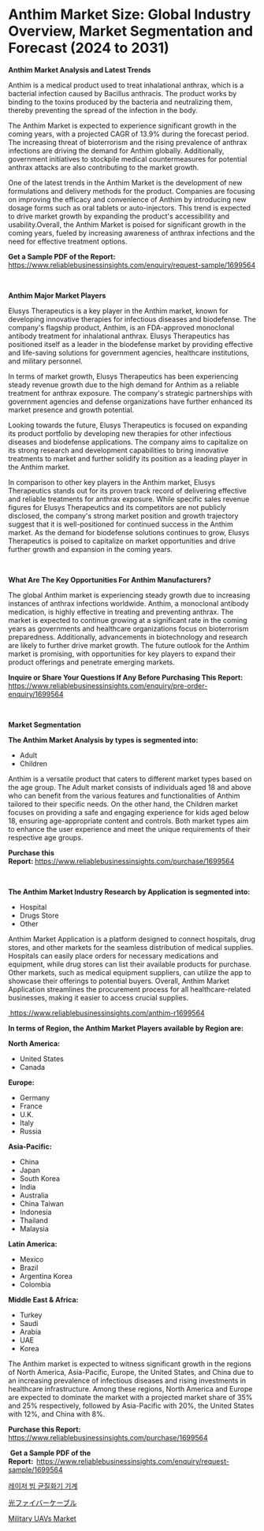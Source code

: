 <p><h1>Anthim Market Size: Global Industry Overview, Market Segmentation and Forecast (2024 to 2031)</h1></p><p><strong>Anthim Market Analysis and Latest Trends</strong></p>
<p><p>Anthim is a medical product used to treat inhalational anthrax, which is a bacterial infection caused by Bacillus anthracis. The product works by binding to the toxins produced by the bacteria and neutralizing them, thereby preventing the spread of the infection in the body.</p><p>The Anthim Market is expected to experience significant growth in the coming years, with a projected CAGR of 13.9% during the forecast period. The increasing threat of bioterrorism and the rising prevalence of anthrax infections are driving the demand for Anthim globally. Additionally, government initiatives to stockpile medical countermeasures for potential anthrax attacks are also contributing to the market growth.</p><p>One of the latest trends in the Anthim Market is the development of new formulations and delivery methods for the product. Companies are focusing on improving the efficacy and convenience of Anthim by introducing new dosage forms such as oral tablets or auto-injectors. This trend is expected to drive market growth by expanding the product's accessibility and usability.Overall, the Anthim Market is poised for significant growth in the coming years, fueled by increasing awareness of anthrax infections and the need for effective treatment options.</p></p>
<p><strong>Get a Sample PDF of the Report:&nbsp;</strong> <a href="https://www.reliablebusinessinsights.com/enquiry/request-sample/1699564">https://www.reliablebusinessinsights.com/enquiry/request-sample/1699564</a></p>
<p>&nbsp;</p>
<p><strong>Anthim Major Market Players</strong></p>
<p><p>Elusys Therapeutics is a key player in the Anthim market, known for developing innovative therapies for infectious diseases and biodefense. The company's flagship product, Anthim, is an FDA-approved monoclonal antibody treatment for inhalational anthrax. Elusys Therapeutics has positioned itself as a leader in the biodefense market by providing effective and life-saving solutions for government agencies, healthcare institutions, and military personnel.</p><p>In terms of market growth, Elusys Therapeutics has been experiencing steady revenue growth due to the high demand for Anthim as a reliable treatment for anthrax exposure. The company's strategic partnerships with government agencies and defense organizations have further enhanced its market presence and growth potential.</p><p>Looking towards the future, Elusys Therapeutics is focused on expanding its product portfolio by developing new therapies for other infectious diseases and biodefense applications. The company aims to capitalize on its strong research and development capabilities to bring innovative treatments to market and further solidify its position as a leading player in the Anthim market.</p><p>In comparison to other key players in the Anthim market, Elusys Therapeutics stands out for its proven track record of delivering effective and reliable treatments for anthrax exposure. While specific sales revenue figures for Elusys Therapeutics and its competitors are not publicly disclosed, the company's strong market position and growth trajectory suggest that it is well-positioned for continued success in the Anthim market. As the demand for biodefense solutions continues to grow, Elusys Therapeutics is poised to capitalize on market opportunities and drive further growth and expansion in the coming years.</p></p>
<p>&nbsp;</p>
<p><strong>What Are The Key Opportunities For Anthim Manufacturers?</strong></p>
<p><p>The global Anthim market is experiencing steady growth due to increasing instances of anthrax infections worldwide. Anthim, a monoclonal antibody medication, is highly effective in treating and preventing anthrax. The market is expected to continue growing at a significant rate in the coming years as governments and healthcare organizations focus on bioterrorism preparedness. Additionally, advancements in biotechnology and research are likely to further drive market growth. The future outlook for the Anthim market is promising, with opportunities for key players to expand their product offerings and penetrate emerging markets.</p></p>
<p><strong>Inquire or Share Your Questions If Any Before Purchasing This Report:</strong> <a href="https://www.reliablebusinessinsights.com/enquiry/pre-order-enquiry/1699564">https://www.reliablebusinessinsights.com/enquiry/pre-order-enquiry/1699564</a></p>
<p>&nbsp;</p>
<p><strong>Market Segmentation</strong></p>
<p><strong>The Anthim Market Analysis by types is segmented into:</strong></p>
<p><ul><li>Adult</li><li>Children</li></ul></p>
<p><p>Anthim is a versatile product that caters to different market types based on the age group. The Adult market consists of individuals aged 18 and above who can benefit from the various features and functionalities of Anthim tailored to their specific needs. On the other hand, the Children market focuses on providing a safe and engaging experience for kids aged below 18, ensuring age-appropriate content and controls. Both market types aim to enhance the user experience and meet the unique requirements of their respective age groups.</p></p>
<p><strong>Purchase this Report:&nbsp;</strong><a href="https://www.reliablebusinessinsights.com/purchase/1699564">https://www.reliablebusinessinsights.com/purchase/1699564</a></p>
<p>&nbsp;</p>
<p><strong>The Anthim Market Industry Research by Application is segmented into:</strong></p>
<p><ul><li>Hospital</li><li>Drugs Store</li><li>Other</li></ul></p>
<p><p>Anthim Market Application is a platform designed to connect hospitals, drug stores, and other markets for the seamless distribution of medical supplies. Hospitals can easily place orders for necessary medications and equipment, while drug stores can list their available products for purchase. Other markets, such as medical equipment suppliers, can utilize the app to showcase their offerings to potential buyers. Overall, Anthim Market Application streamlines the procurement process for all healthcare-related businesses, making it easier to access crucial supplies.</p></p>
<p><a href="https://www.reliablebusinessinsights.com/anthim-r1699564">&nbsp;https://www.reliablebusinessinsights.com/anthim-r1699564</a></p>
<p><strong>In terms of Region, the Anthim Market Players available by Region are:</strong></p>
<p>
    <p> <strong> North America: </strong>
        <ul>
            <li>United States</li>
            <li>Canada</li>
        </ul>
        </p> 
    <p> <strong> Europe: </strong>
        <ul>
            <li>Germany</li>
            <li>France</li>
            <li>U.K.</li>
            <li>Italy</li>
            <li>Russia</li>
        </ul>
        </p> 
    <p> <strong> Asia-Pacific: </strong>
        <ul>
            <li>China</li>
            <li>Japan</li>
            <li>South Korea</li>
            <li>India</li>
            <li>Australia</li>
            <li>China Taiwan</li>
            <li>Indonesia</li>
            <li>Thailand</li>
            <li>Malaysia</li>
        </ul>
        </p> 
    <p> <strong> Latin America: </strong>
        <ul>
            <li>Mexico</li>
            <li>Brazil</li>
            <li>Argentina Korea</li>
            <li>Colombia</li>
        </ul>
        </p> 
    <p> <strong> Middle East & Africa: </strong>
        <ul>
            <li>Turkey</li>
            <li>Saudi</li>
            <li>Arabia</li>
            <li>UAE</li>
            <li>Korea</li>
        </ul>
    </p>
    </p>
<p><p>The Anthim market is expected to witness significant growth in the regions of North America, Asia-Pacific, Europe, the United States, and China due to an increasing prevalence of infectious diseases and rising investments in healthcare infrastructure. Among these regions, North America and Europe are expected to dominate the market with a projected market share of 35% and 25% respectively, followed by Asia-Pacific with 20%, the United States with 12%, and China with 8%.</p></p>
<p><strong>Purchase this Report: </strong><a href="https://www.reliablebusinessinsights.com/purchase/1699564">https://www.reliablebusinessinsights.com/purchase/1699564</a></p>
<p>&nbsp;<strong>Get a Sample PDF of the Report:&nbsp;&nbsp;</strong><a href="https://www.reliablebusinessinsights.com/enquiry/request-sample/1699564">https://www.reliablebusinessinsights.com/enquiry/request-sample/1699564</a></p>
<p><strong></strong></p>
<p><p><a href="https://github.com/TobyKub4685/Market-Research-Report-List-2/blob/main/9906810109116.md">레이저 빔 균질화기 기계</a></p><p><a href="https://github.com/sghwr779811674/Market-Research-Report-List-2/blob/main/6204101124657.md">光ファイバーケーブル</a></p><p><a href="https://github.com/Valeridd446677/Market-Research-Report-List-1/blob/main/military-uavs-market.md">Military UAVs Market</a></p></p>